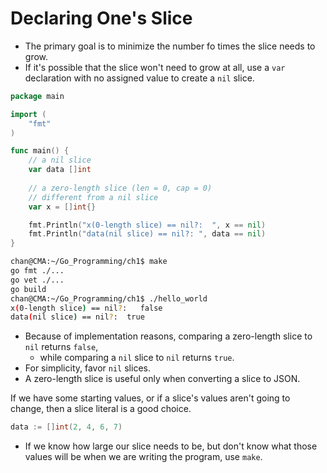 # Declaring One's Slice

- The primary goal is to minimize the number fo times the slice needs to grow.
- If it's possible that the slice won't need to grow at all, use a `var` declaration with no assigned value to create a `nil` slice.

```go
package main

import (
	"fmt"
)

func main() {
    // a nil slice
	var data []int
    
    // a zero-length slice (len = 0, cap = 0)
    // different from a nil slice
	var x = []int{}

	fmt.Println("x(0-length slice) == nil?:  ", x == nil)
	fmt.Println("data(nil slice) == nil?: ", data == nil)
}
```

```sh
chan@CMA:~/Go_Programming/ch1$ make
go fmt ./...
go vet ./...
go build 
chan@CMA:~/Go_Programming/ch1$ ./hello_world
x(0-length slice) == nil?:   false
data(nil slice) == nil?:  true
```

- Because of implementation reasons, comparing a zero-length slice to `nil` returns `false`, 
  - while comparing a `nil` slice to `nil` returns `true`.
- For simplicity, favor `nil` slices.
- A zero-length slice is useful only when converting a slice to JSON.



If we have some starting values, or if a slice's values aren't going to change, then a slice literal is a good choice.

```go
data := []int(2, 4, 6, 7)
```

- If we know how large our slice needs to be, but don't know what those values will be when we are writing the program, use `make`.